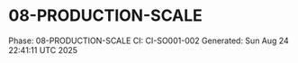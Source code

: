 # 08-PRODUCTION-SCALE
Phase: 08-PRODUCTION-SCALE
CI: CI-SO001-002
Generated: Sun Aug 24 22:41:11 UTC 2025
